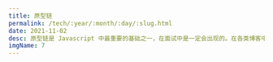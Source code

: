 ```yaml
---
title: 原型链
permalink: /tech/:year/:month/:day/:slug.html
date: 2021-11-02
desc: 原型链是 Javascript 中最重要的基础之一，在面试中是一定会出现的。在各类博客中都有关于原型链的描述和讲解，但大都较为晦涩难懂。 本文从面试原题出发，深入浅出的讲解什么是原型链。
imgName: 7
---
```


<Title />

### 简介

原型链是 Javascript 中最重要的基础之一，在面试中是一定会出现的。在各类博客中都有关于原型链的描述和讲解，但大都较为晦涩难懂。 本文从面试原题出发，深入浅出的讲解什么是`原型链`。

### 一些需要攻克的名词

`prototype（原型对象）`、`构造函数`、`constructor`、`__proto__`

### 一道面试题，我们有哪些创建对象的方法

```js
// 1.通过字面量来创建对象
const obj = {name: 'obj1'};
const obj = new Object({name: 'obj2'});

// 2.通过构造函数来创建对象
const Parent = function (name) {
    this.name = name
};
const obj = new Parent('obj3');

// 3.通过 Object.create 来创建对象
const obj = Object.create({name: 'obj4'});
```

### 当创建一个对象的时候，JS 帮我们做了什么？
在 Javascript 中对于对象类型有关键字 `Object`。几乎所有的 Javascript 对象都是 Object 的实例，Object 上有一个属性 prototype(又名原型对象)，
其指向一个对象（为了没有语义歧义，这里我们命名为 `topObject`）。

`topObject` 中储存了一些方法，例如我们的 `toString`、`valueOf` 等。我们所有申明的对象，不管是通过字面量 / 构造函数 / Object.create 创建出来的，都继承了这些方法：
```js
const obj = {name: 'obj1'};
obj.valueOf() // {name: 'obj1'}
```

在上面的 obj 中我们并没有为 obj 附加 valueOf 的函数，它是怎么调用的呢？

这就要依赖原型链了，在访问 `obj.valueOf` 的时候，会首先判断 obj 的原生中是否有对应的方法，没有就会在 `obj.__proto__` 中寻找。在通过字面量创建对象的时候，
`obj.__proto__` 会指向 `Object.prototype`，也就是我们的 `topObject`，于是，调用 `obj.valueOf` 就等于调用 `topObject.valueOf` 方法。

### 原型链为什么叫链呢
我们来看看构造函数创建对象的过程：
```js
const Parent = function (name) {
    this.name = name
};
const obj = new Parent('obj');
obj.valueOf(); // Parent {name: 'obj1'}
```
在构造函数创建一个对象的时候，`new` 关键字帮我们把 `obj.__proto__` 指向了 `Parent.prototype`。而 `Parent.prototype` 所指向的原型对象，也是 Object 的一个实例。
即 `Parent.prototype.__proto__` 指向 `Object.prototype`：
```js
Parent.prototype.__proto__ === Object.prototype; // true
```

在我们调用 `obj.valueOf` 的时候，它先去找 `obj.__proto__.valueOf`, 也就是 `Parent.prototype.valueOf` 方法，没找到，于是向上寻找，即 `Parent.prototype.__proto__`，
找到了 `Object.prototype.valueOf` 方法，被调用成功。

所以在 JS 的继承结构中，实例对象的属性寻找优先找自身的属性，没有的话就去 `__proto__` 中寻找，再没有找到就去 `__proto__.__proto__` 中寻找，直到找到 `Object.prototype` 为止。

这一条链路，就叫`原型链`。

在上述的构造函数创建对象时，`Parent.prototype` 这个对象中涵盖一个 `constructor` 的属性，它指向的是 `Parent` 这个构造函数。即 `constructor` 是原型对象指向其构造函数的指针。

### 一些扩展和应用
- [画出我们的原型链](https://yanhaijing.com/javascript/2021/03/13/javascript-prototype-chain/)
- new 一个对象的过程
- [instanceof](./instanceof.md)
- Object.create 详解
